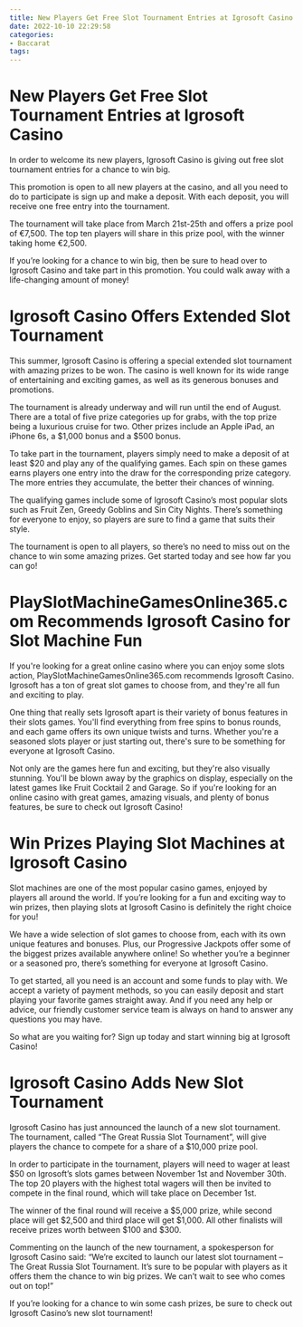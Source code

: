 ```yaml
---
title: New Players Get Free Slot Tournament Entries at Igrosoft Casino
date: 2022-10-10 22:29:58
categories:
- Baccarat
tags:
---
```



#  New Players Get Free Slot Tournament Entries at Igrosoft Casino

In order to welcome its new players, Igrosoft Casino is giving out free slot tournament entries for a chance to win big.

This promotion is open to all new players at the casino, and all you need to do to participate is sign up and make a deposit. With each deposit, you will receive one free entry into the tournament.

The tournament will take place from March 21st-25th and offers a prize pool of €7,500. The top ten players will share in this prize pool, with the winner taking home €2,500.

If you’re looking for a chance to win big, then be sure to head over to Igrosoft Casino and take part in this promotion. You could walk away with a life-changing amount of money!

#  Igrosoft Casino Offers Extended Slot Tournament

This summer, Igrosoft Casino is offering a special extended slot tournament with amazing prizes to be won. The casino is well known for its wide range of entertaining and exciting games, as well as its generous bonuses and promotions.

The tournament is already underway and will run until the end of August. There are a total of five prize categories up for grabs, with the top prize being a luxurious cruise for two. Other prizes include an Apple iPad, an iPhone 6s, a $1,000 bonus and a $500 bonus.

To take part in the tournament, players simply need to make a deposit of at least $20 and play any of the qualifying games. Each spin on these games earns players one entry into the draw for the corresponding prize category. The more entries they accumulate, the better their chances of winning.

The qualifying games include some of Igrosoft Casino’s most popular slots such as Fruit Zen, Greedy Goblins and Sin City Nights. There’s something for everyone to enjoy, so players are sure to find a game that suits their style.

The tournament is open to all players, so there’s no need to miss out on the chance to win some amazing prizes. Get started today and see how far you can go!

#  PlaySlotMachineGamesOnline365.com Recommends Igrosoft Casino for Slot Machine Fun

If you're looking for a great online casino where you can enjoy some slots action, PlaySlotMachineGamesOnline365.com recommends Igrosoft Casino. Igrosoft has a ton of great slot games to choose from, and they're all fun and exciting to play.

One thing that really sets Igrosoft apart is their variety of bonus features in their slots games. You'll find everything from free spins to bonus rounds, and each game offers its own unique twists and turns. Whether you're a seasoned slots player or just starting out, there's sure to be something for everyone at Igrosoft Casino.

Not only are the games here fun and exciting, but they're also visually stunning. You'll be blown away by the graphics on display, especially on the latest games like Fruit Cocktail 2 and Garage. So if you're looking for an online casino with great games, amazing visuals, and plenty of bonus features, be sure to check out Igrosoft Casino!

#  Win Prizes Playing Slot Machines at Igrosoft Casino

Slot machines are one of the most popular casino games, enjoyed by players all around the world. If you’re looking for a fun and exciting way to win prizes, then playing slots at Igrosoft Casino is definitely the right choice for you!

We have a wide selection of slot games to choose from, each with its own unique features and bonuses. Plus, our Progressive Jackpots offer some of the biggest prizes available anywhere online! So whether you’re a beginner or a seasoned pro, there’s something for everyone at Igrosoft Casino.

To get started, all you need is an account and some funds to play with. We accept a variety of payment methods, so you can easily deposit and start playing your favorite games straight away. And if you need any help or advice, our friendly customer service team is always on hand to answer any questions you may have.

So what are you waiting for? Sign up today and start winning big at Igrosoft Casino!

#  Igrosoft Casino Adds New Slot Tournament

Igrosoft Casino has just announced the launch of a new slot tournament. The tournament, called “The Great Russia Slot Tournament”, will give players the chance to compete for a share of a $10,000 prize pool.

In order to participate in the tournament, players will need to wager at least $50 on Igrosoft’s slots games between November 1st and November 30th. The top 20 players with the highest total wagers will then be invited to compete in the final round, which will take place on December 1st.

The winner of the final round will receive a $5,000 prize, while second place will get $2,500 and third place will get $1,000. All other finalists will receive prizes worth between $100 and $300.

Commenting on the launch of the new tournament, a spokesperson for Igrosoft Casino said: “We’re excited to launch our latest slot tournament – The Great Russia Slot Tournament. It’s sure to be popular with players as it offers them the chance to win big prizes. We can’t wait to see who comes out on top!”

If you’re looking for a chance to win some cash prizes, be sure to check out Igrosoft Casino’s new slot tournament!